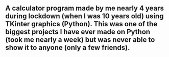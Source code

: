 A calculator program made by me nearly 4 years during lockdown (when I was 10 years old) using TKinter graphics (Python).
This was one of the biggest projects I have ever made on Python (took me nearly a week) but was never able to show it to anyone (only a few friends).
-----------------------------------------------------------------------------------------------------------------------------------------------------------
